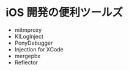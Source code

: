 iOS 開発の便利ツールズ
===

- mitmproxy
- KILogInject
- PonyDebugger
- Injection for XCode
- mergepbx
- Reflector
